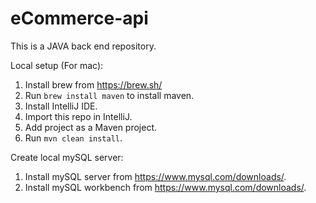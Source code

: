 # eCommerce-api
This is a JAVA back end repository.

Local setup (For mac):

1. Install brew from https://brew.sh/
2. Run `brew install maven` to install maven. 
3. Install IntelliJ IDE.
4. Import this repo in IntelliJ.
5. Add project as a Maven project.
6. Run `mvn clean install`.

Create local mySQL server:

1. Install mySQL server from https://www.mysql.com/downloads/.
2. Install mySQL workbench from https://www.mysql.com/downloads/.
